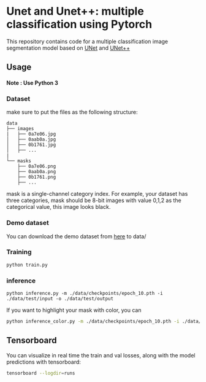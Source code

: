 # Unet and Unet++: multiple classification using Pytorch

This repository contains code for a multiple classification image segmentation model based on [UNet](https://arxiv.org/pdf/1505.04597.pdf) and [UNet++](https://arxiv.org/abs/1807.10165)


## Usage

#### Note : Use Python 3

### Dataset
make sure to put the files as the following structure:
```
data
├── images
|   ├── 0a7e06.jpg
│   ├── 0aab0a.jpg
│   ├── 0b1761.jpg
│   ├── ...
|
└── masks
    ├── 0a7e06.png
    ├── 0aab0a.png
    ├── 0b1761.png
    ├── ...
```
mask is a single-channel category index. For example, your dataset has three categories, mask should be 8-bit images with value 0,1,2 as the categorical value, this image looks black.

### Demo dataset
You can download the demo dataset from [here](https://drive.google.com/open?id=13vwNHeIVLPEsMevd0M9kLreBrAd257c0) to data/

### Training
```bash
python train.py
```

### inference
```base
python inference.py -m ./data/checkpoints/epoch_10.pth -i ./data/test/input -o ./data/test/output
```
If you want to highlight your mask with color, you can
```bash
python inference_color.py -m ./data/checkpoints/epoch_10.pth -i ./data/test/input -o ./data/test/output
```

## Tensorboard
You can visualize in real time the train and val losses, along with the model predictions with tensorboard:
```bash
tensorboard --logdir=runs
```

